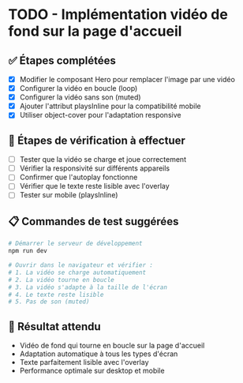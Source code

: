# TODO - Implémentation vidéo de fond sur la page d'accueil

## ✅ Étapes complétées
- [x] Modifier le composant Hero pour remplacer l'image par une vidéo
- [x] Configurer la vidéo en boucle (loop)
- [x] Configurer la vidéo sans son (muted)
- [x] Ajouter l'attribut playsInline pour la compatibilité mobile
- [x] Utiliser object-cover pour l'adaptation responsive

## 🔄 Étapes de vérification à effectuer
- [ ] Tester que la vidéo se charge et joue correctement
- [ ] Vérifier la responsivité sur différents appareils
- [ ] Confirmer que l'autoplay fonctionne
- [ ] Vérifier que le texte reste lisible avec l'overlay
- [ ] Tester sur mobile (playsInline)

## 📋 Commandes de test suggérées
```bash
# Démarrer le serveur de développement
npm run dev

# Ouvrir dans le navigateur et vérifier :
# 1. La vidéo se charge automatiquement
# 2. La vidéo tourne en boucle
# 3. La vidéo s'adapte à la taille de l'écran
# 4. Le texte reste lisible
# 5. Pas de son (muted)
```

## 🎯 Résultat attendu
- Vidéo de fond qui tourne en boucle sur la page d'accueil
- Adaptation automatique à tous les types d'écran
- Texte parfaitement lisible avec l'overlay
- Performance optimale sur desktop et mobile
